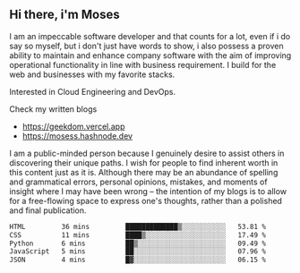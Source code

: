 ## Hi there, i'm Moses

I am an impeccable software developer and that counts for a lot, even if i do say so myself, but i don't just have words to show, i also possess a proven ability to maintain and enhance company software with the aim of improving operational functionality in line with business requirement. I build for the web and businesses with my favorite stacks.

Interested in Cloud Engineering and DevOps.

Check my written blogs
- https://geekdom.vercel.app
- https://mosess.hashnode.dev
  
I am a public-minded person because I genuinely desire to assist others in discovering their unique paths. I wish for people to find inherent worth in this content just as it is. Although there may be an abundance of spelling and grammatical errors, personal opinions, mistakes, and moments of insight where I may have been wrong – the intention of my blogs is to allow for a free-flowing space to express one's thoughts, rather than a polished and final publication.
<!--START_SECTION:waka-->

```txt
HTML         36 mins         █████████████▒░░░░░░░░░░░   53.81 %
CSS          11 mins         ████▒░░░░░░░░░░░░░░░░░░░░   17.49 %
Python       6 mins          ██▒░░░░░░░░░░░░░░░░░░░░░░   09.49 %
JavaScript   5 mins          ██░░░░░░░░░░░░░░░░░░░░░░░   07.96 %
JSON         4 mins          █▓░░░░░░░░░░░░░░░░░░░░░░░   06.15 %
```

<!--END_SECTION:waka-->
